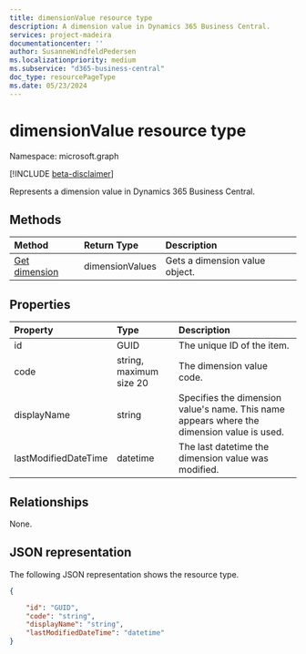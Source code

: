 ```yaml
---
title: dimensionValue resource type
description: A dimension value in Dynamics 365 Business Central.
services: project-madeira
documentationcenter: ''
author: SusanneWindfeldPedersen
ms.localizationpriority: medium
ms.subservice: "d365-business-central"
doc_type: resourcePageType
ms.date: 05/23/2024
---
```


# dimensionValue resource type

Namespace: microsoft.graph

[!INCLUDE [beta-disclaimer](../../includes/beta-disclaimer.md)]

Represents a dimension value in Dynamics 365 Business Central.

## Methods

| Method       | Return Type  |Description                   |
|:-------------|:-------------|:-----------------------------|
|[Get dimension](../api/dynamics-dimensionvalue-get.md)|dimensionValues|Gets a dimension value object.|


## Properties
| Property	         | Type                  |Description                                        |
|:-------------------|:----------------------|:--------------------------------------------------|
|id                  |GUID                   |The unique ID of the item.                         |
|code                |string, maximum size 20|The dimension value code.                          |
|displayName         |string                 |Specifies the dimension value's name. This name appears where the dimension value is used.|
|lastModifiedDateTime|datetime               |The last datetime the dimension value was modified.|


## Relationships
None.

## JSON representation

The following JSON representation shows the resource type.


```json
{

    "id": "GUID",
    "code": "string",
    "displayName": "string",
    "lastModifiedDateTime": "datetime"
}
```





